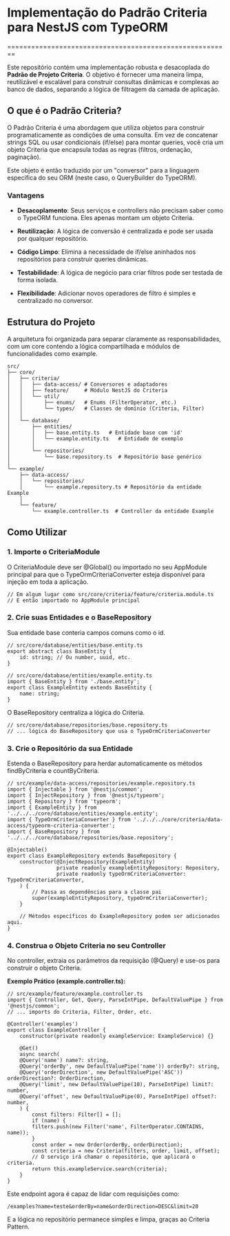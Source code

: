 # Implementação do Padrão Criteria para NestJS com TypeORM
========================================================

Este repositório contém uma implementação robusta e desacoplada do **Padrão de Projeto Criteria**. O objetivo é fornecer uma maneira limpa, reutilizável e escalável para construir consultas dinâmicas e complexas ao banco de dados, separando a lógica de filtragem da camada de aplicação.

O que é o Padrão Criteria?
--------------------------

O Padrão Criteria é uma abordagem que utiliza objetos para construir programaticamente as condições de uma consulta. Em vez de concatenar strings SQL ou usar condicionais (if/else) para montar queries, você cria um objeto Criteria que encapsula todas as regras (filtros, ordenação, paginação).

Este objeto é então traduzido por um "conversor" para a linguagem específica do seu ORM (neste caso, o QueryBuilder do TypeORM).

### Vantagens

*   **Desacoplamento**: Seus serviços e controllers não precisam saber como o TypeORM funciona. Eles apenas montam um objeto Criteria.
    
*   **Reutilização**: A lógica de conversão é centralizada e pode ser usada por qualquer repositório.
    
*   **Código Limpo**: Elimina a necessidade de if/else aninhados nos repositórios para construir queries dinâmicas.
    
*   **Testabilidade**: A lógica de negócio para criar filtros pode ser testada de forma isolada.
    
*   **Flexibilidade**: Adicionar novos operadores de filtro é simples e centralizado no conversor.
    

Estrutura do Projeto
--------------------

A arquitetura foi organizada para separar claramente as responsabilidades, com um core contendo a lógica compartilhada e módulos de funcionalidades como example.

```
src/  
├── core/  
│   ├── criteria/  
│   │   ├── data-access/ # Conversores e adaptadores  
│   │   ├── feature/     # Módulo NestJS do Criteria  
│   │   └── util/  
│   │       ├── enums/   # Enums (FilterOperator, etc.)  
│   │       └── types/   # Classes de domínio (Criteria, Filter)  
│   │  
│   └── database/  
│       ├── entities/  
│       │   ├── base.entity.ts   # Entidade base com 'id'  
│       │   └── example.entity.ts   # Entidade de exemplo  
│       │  
│       └── repositories/  
│           └── base.repository.ts  # Repositório base genérico  
│  
└── example/
    ├── data-access/      
    │   └── repositories/      
    │       └── example.repository.ts # Repositório da entidade Example      
    │      
    └── feature/          
        └── example.controller.ts  # Controller da entidade Example
```

Como Utilizar
-------------

### 1\. Importe o CriteriaModule

O CriteriaModule deve ser @Global() ou importado no seu AppModule principal para que o TypeOrmCriteriaConverter esteja disponível para injeção em toda a aplicação.

```
// Em algum lugar como src/core/criteria/feature/criteria.module.ts  
// E então importado no AppModule principal
```

### 2\. Crie suas Entidades e o BaseRepository

Sua entidade base conteria campos comuns como o id.

```
// src/core/database/entities/base.entity.ts  
export abstract class BaseEntity {    
    id: string; // Ou number, uuid, etc.  
}  

// src/core/database/entities/example.entity.ts  
import { BaseEntity } from './base.entity';  
export class ExampleEntity extends BaseEntity {    
    name: string;  
}
```

O BaseRepository centraliza a lógica do Criteria.

```
// src/core/database/repositories/base.repository.ts  
// ... lógica do BaseRepository que usa o TypeOrmCriteriaConverter
```

### 3\. Crie o Repositório da sua Entidade

Estenda o BaseRepository para herdar automaticamente os métodos findByCriteria e countByCriteria.

```
// src/example/data-access/repositories/example.repository.ts
import { Injectable } from '@nestjs/common';
import { InjectRepository } from '@nestjs/typeorm';
import { Repository } from 'typeorm';
import { ExampleEntity } from '../../../core/database/entities/example.entity';
import { TypeOrmCriteriaConverter } from '../../../core/criteria/data-access/typeorm-criteria-converter';
import { BaseRepository } from '../../../core/database/repositories/base.repository';

@Injectable()
export class ExampleRepository extends BaseRepository {
    constructor(@InjectRepository(ExampleEntity)
                private readonly exampleEntityRepository: Repository,      
                private readonly typeOrmCriteriaConverter: TypeOrmCriteriaConverter,
    ) {
        // Passa as dependências para a classe pai
        super(exampleEntityRepository, typeOrmCriteriaConverter);
    }

    // Métodos específicos do ExampleRepository podem ser adicionados aqui.
}
```

### 4\. Construa o Objeto Criteria no seu Controller

No controller, extraia os parâmetros da requisição (@Query) e use-os para construir o objeto Criteria.

**Exemplo Prático (example.controller.ts):**

```
// src/example/feature/example.controller.ts
import { Controller, Get, Query, ParseIntPipe, DefaultValuePipe } from '@nestjs/common';
// ... imports do Criteria, Filter, Order, etc.

@Controller('examples')
export class ExampleController {
    constructor(private readonly exampleService: ExampleService) {}

    @Get()
    async search(
    @Query('name') name?: string,
    @Query('orderBy', new DefaultValuePipe('name')) orderBy?: string,
    @Query('orderDirection', new DefaultValuePipe('ASC')) orderDirection?: OrderDirection,
    @Query('limit', new DefaultValuePipe(10), ParseIntPipe) limit?: number,
    @Query('offset', new DefaultValuePipe(0), ParseIntPipe) offset?: number,
    ) {
        const filters: Filter[] = [];
        if (name) {
        filters.push(new Filter('name', FilterOperator.CONTAINS, name));
        }
        const order = new Order(orderBy, orderDirection);
        const criteria = new Criteria(filters, order, limit, offset);
        // O serviço irá chamar o repositório, que aplicará o criteria.
        return this.exampleService.search(criteria);
    }
}
```

Este endpoint agora é capaz de lidar com requisições como:

`/examples?name=teste&orderBy=name&orderDirection=DESC&limit=20`

E a lógica no repositório permanece simples e limpa, graças ao Criteria Pattern.
